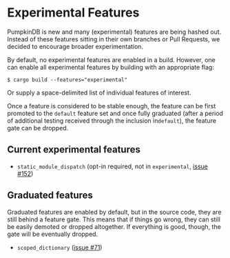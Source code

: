 # Experimental Features

PumpkinDB is new and many (experimental) features are being hashed out. Instead of
these features sitting in their own branches or Pull Requests, we decided to encourage
broader experimentation.

By default, no experimental features are enabled in a build. However,
one can enable all experimental features by building with an appropriate flag:

```
$ cargo build --features="experimental"
```

Or supply a space-delimited list of individual features of interest.

Once a feature is considered to be stable enough, the feature can be
first promoted to the `default` feature set and once fully graduated
(after a period of additional testing received through the inclusion
in`default`), the feature gate can be dropped.

## Current experimental features

* `static_module_dispatch` (opt-in required, not in `experimental`, [issue #152](https://github.com/PumpkinDB/PumpkinDB/issues/152))

## Graduated features

Graduated features are enabled by default, but in the source code,
they are still behind a feature gate. This means that if things go
wrong, they can still be easily demoted or dropped altogether. If
everything is good, though, the gate will be eventually dropped.

* `scoped_dictionary` ([issue #71](https://github.com/PumpkinDB/PumpkinDB/issues/71))